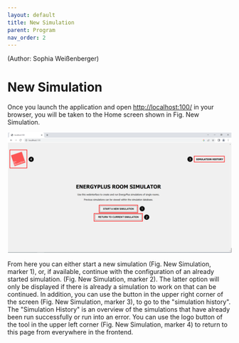 ```yaml
---
layout: default
title: New Simulation
parent: Program
nav_order: 2
---
```

(Author: Sophia Weißenberger) 
# New Simulation

Once you launch the application and open [http://localhost:100/](http://localhost:100/) in your browser, you will be taken to the Home screen shown in Fig. New Simulation.


![Figg. New Simulation](images/NewSimulationMarker.PNG)



From here you can either start a new simulation (Fig. New Simulation, marker 1), or, if available, continue with the configuration of an already started simulation. (Fig. New Simulation, marker 2). The latter option will only be displayed if there is already a simulation to work on that can be continued. In addition, you can use the button in the upper right corner of the screen (Fig. New Simulation, marker 3), to go to the "simulation history". The "Simulation History" is an overview of the simulations that have already been run successfully or run into an error. You can use the logo button of the tool in the upper left corner (Fig. New Simulation, marker 4) to return to this page from everywhere in the frontend.
